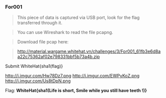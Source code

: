 ### For001 ###
> This piece of data is captured via USB port, look for the flag  transferred through it.

> You can use Wireshark to read the file pcapng.

> Download file pcap here:

> http://material.wargame.whitehat.vn/challenges/3/For001_61fb3e6d8aa22c75362af02e798331bbf5b73a4b.zip

Submit WhiteHat{sha1(flag)}

http://i.imgur.com/Hw78Dz7.png
http://i.imgur.com/EWPyKoZ.png
http://i.imgur.com/Us8tDpN.png

Flag: **WhiteHat{sha1(Life is short, Smile while you still have teeth !)}**